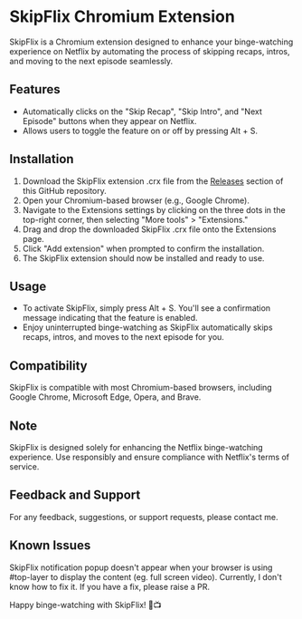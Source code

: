 # SkipFlix Chromium Extension

SkipFlix is a Chromium extension designed to enhance your binge-watching experience on Netflix by automating the process of skipping recaps, intros, and moving to the next episode seamlessly.

## Features

- Automatically clicks on the "Skip Recap", "Skip Intro", and "Next Episode" buttons when they appear on Netflix.
- Allows users to toggle the feature on or off by pressing Alt + S.

## Installation

1. Download the SkipFlix extension .crx file from the [Releases](https://github.com/prankulsingh/SkipFlix/releases) section of this GitHub repository.
2. Open your Chromium-based browser (e.g., Google Chrome).
3. Navigate to the Extensions settings by clicking on the three dots in the top-right corner, then selecting "More tools" > "Extensions."
4. Drag and drop the downloaded SkipFlix .crx file onto the Extensions page.
5. Click "Add extension" when prompted to confirm the installation.
6. The SkipFlix extension should now be installed and ready to use.

## Usage

- To activate SkipFlix, simply press Alt + S. You'll see a confirmation message indicating that the feature is enabled.
- Enjoy uninterrupted binge-watching as SkipFlix automatically skips recaps, intros, and moves to the next episode for you.

## Compatibility

SkipFlix is compatible with most Chromium-based browsers, including Google Chrome, Microsoft Edge, Opera, and Brave.

## Note

SkipFlix is designed solely for enhancing the Netflix binge-watching experience. Use responsibly and ensure compliance with Netflix's terms of service.

## Feedback and Support

For any feedback, suggestions, or support requests, please contact me.

## Known Issues

SkipFlix notification popup doesn't appear when your browser is using #top-layer to display the content (eg. full screen video). Currently, I don't know how to fix it. If you have a fix, please raise a PR.

Happy binge-watching with SkipFlix! 🍿📺
